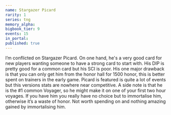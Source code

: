 ```yaml
---
name: Stargazer Picard
rarity: 1
series: tng
memory_alpha:
bigbook_tier: 9
events: 15
in_portal:
published: true
---
```


I’m conflicted on Stargazer Picard. On one hand, he's a very good card for new players wanting someone to have a strong card to start with. His DIP is pretty good for a common card but his SCI is poor. His one major drawback is that you can only get him from the honor hall for 1500 honor, this is better spent on trainers in the early game. Picard is featured is quite a lot of events but this versions stats are nowhere near competitive. A side note is that he is the #1 common Voyager, so he might make it on one of your first two hour voyages. If you have him you really have no choice but to immortalise him, otherwise it’s a waste of honor. Not worth spending on and nothing amazing gained by immortalising him.
